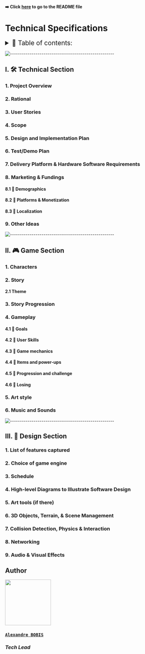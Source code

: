 #### ➡️ Click [here](https://github.com/algosup/2022-2023-project-4-game-design-Team-1/blob/main/README.md) to go to the README file

# Technical Specifications

<details>
<summary style="font-size:150%">
    📖 Table of contents:
</summary>

- [Technical Specifications](#technical-specifications)
  - [I. 🛠️ Technical Section](#i-️-technical-section)
    - [1. Project Overview](#1-project-overview)
    - [2. Rational](#2-rational)
    - [3. User Stories](#3-user-stories)
    - [4. Scope](#4-scope)
    - [5. Design and Implementation Plan](#5-design-and-implementation-plan)
    - [6. Test/Demo Plan](#6-testdemo-plan)
    - [7. Delivery Platform \& Hardware Software Requirements](#7-delivery-platform--hardware-software-requirements)
    - [8. Marketing \& Fundings](#8-marketing--fundings)
      - [8.1 🔸 Demographics](#81--demographics)
      - [8.2 🔸 Platforms \& Monetization](#82--platforms--monetization)
      - [8.3 🔸 Localization](#83--localization)
    - [9. Other Ideas](#9-other-ideas)
  - [II. 🎮 Game Section](#ii--game-section)
    - [1. Characters](#1-characters)
    - [2. Story](#2-story)
      - [2.1 Theme](#21-theme)
    - [3. Story Progression](#3-story-progression)
    - [4. Gameplay](#4-gameplay)
      - [4.1 🔸 Goals](#41--goals)
      - [4.2 🔸 User Skills](#42--user-skills)
      - [4.3 🔸 Game mechanics](#43--game-mechanics)
      - [4.4 🔸 Items and power-ups](#44--items-and-power-ups)
      - [4.5 🔸 Progression and challenge](#45--progression-and-challenge)
      - [4.6 🔸 Losing](#46--losing)
    - [5. Art style](#5-art-style)
    - [6. Music and Sounds](#6-music-and-sounds)
  - [III. 🎨 Design Section](#iii--design-section)
    - [1. List of features captured](#1-list-of-features-captured)
    - [2. Choice of game engine](#2-choice-of-game-engine)
    - [3. Schedule](#3-schedule)
    - [4. High-level Diagrams to Illustrate Software Design](#4-high-level-diagrams-to-illustrate-software-design)
    - [5. Art tools (if there)](#5-art-tools-if-there)
    - [6. 3D Objects, Terrain, \& Scene Management](#6-3d-objects-terrain--scene-management)
    - [7. Collision Detection, Physics \& Interaction](#7-collision-detection-physics--interaction)
    - [8. Networking](#8-networking)
    - [9. Audio \& Visual Effects](#9-audio--visual-effects)
  - [Author](#author)
    - [**`Alexandre BOBIS`**](#alexandre-bobis)
    - [*Tech Lead*](#tech-lead)

</details>

![-----------------------------------------------------](https://raw.githubusercontent.com/andreasbm/readme/master/assets/lines/rainbow.png)

## I. 🛠️ Technical Section

### 1. Project Overview

### 2. Rational

### 3. User Stories

### 4. Scope

### 5. Design and Implementation Plan

### 6. Test/Demo Plan

### 7. Delivery Platform & Hardware Software Requirements

### 8. Marketing & Fundings

#### 8.1 🔸 Demographics

#### 8.2 🔸 Platforms & Monetization

#### 8.3 🔸 Localization

### 9. Other Ideas

![-----------------------------------------------------](https://raw.githubusercontent.com/andreasbm/readme/master/assets/lines/rainbow.png)

## II. 🎮 Game Section

### 1. Characters

### 2. Story

#### 2.1 Theme

### 3. Story Progression

### 4. Gameplay

#### 4.1 🔸 Goals

#### 4.2 🔸 User Skills

#### 4.3 🔸 Game mechanics

#### 4.4 🔸 Items and power-ups

#### 4.5 🔸 Progression and challenge

#### 4.6 🔸 Losing

### 5. Art style

### 6. Music and Sounds

![-----------------------------------------------------](https://raw.githubusercontent.com/andreasbm/readme/master/assets/lines/rainbow.png)

## III. 🎨 Design Section

### 1. List of features captured

### 2. Choice of game engine

### 3. Schedule

### 4. High-level Diagrams to Illustrate Software Design

### 5. Art tools (if there)

### 6. 3D Objects, Terrain, & Scene Management

### 7. Collision Detection, Physics & Interaction

### 8. Networking

### 9. Audio & Visual Effects

## Author

<img src="https://avatars.githubusercontent.com/u/91249694?v=4" width="150">

### [**`Alexandre BOBIS`**](https://github.com/AlexandreBobis)

### *Tech Lead*
